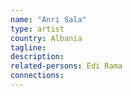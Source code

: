 ```yaml
---
name: "Anri Sala"
type: artist
country: Albania
tagline:
description:
related-persons: Edi Rama
connections:
---
```

